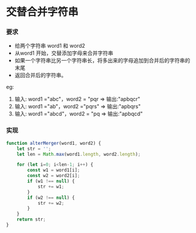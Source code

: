 
# 交替合并字符串

### 要求
- 给两个字符串 word1 和 word2
- 从word1 开始，交替添加字母来合并字符串
- 如果一个字符串比另一个字符串长，将多出来的字母追加到合并后的字符串的末尾
- 返回合并后的字符串。

eg: 
1. 输入: word1 ="abc"，word2 = "pqr => 输出:"apbqcr"
2. 输入: word1 ="ab"，word2 ="pqrs" => 输出:"apbqrs"
3. 输入: word1 ="abcd"，word2 = "pq => 输出:"apbqcd"

### 实现
``` js
function alterMerger(word1, word2) {
    let str = '';
    let len = Math.max(word1.length, word2.length);

    for (let i=0; i<len-1; i++) {
        const w1 = word1[i];
        const w2 = word2[i];
        if (w1 !== null) {
            str += w1;
        }
        if (w2 !== null) {
            str += w2;
        }
    }
    return str;
}
```
